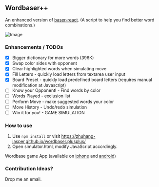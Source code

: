 ## Wordbaser++

An enhanced version of [baser-react](https://github.com/blainesch/baser-react). (A script to help you find better word combinations.)

![Image](https://i.imgur.com/a8MUUQH.png)

### Enhancements / TODOs
- [X] Bigger dictionary for more words (396K)
- [X] Swap color sides with opponent
- [X] Clear highlighted words when simulating move
- [X] Fill Letters - quickly load letters from textarea user input
- [X] Board Preset - quickly load predefined board letters (requires manual modification at Javascript)
- [ ] Know your Opponent! - Find words by color
- [ ] Words Played -  exclusion list
- [ ] Perform Move - make suggested words your color
- [ ] Move History - Undo/redo simulation
- [ ] Win it for you! - GAME SIMULATION

### How to use
1. Use `npm install` or visit https://zhuhang-jasper.github.io/wordbaser.plusplus/
2. Open simulator.html, modify JavaScript accordingly.

Wordbase game App (available on
[iphone](https://itunes.apple.com/us/app/wordbase/id777638764?mt=8) and
[android](https://play.google.com/store/apps/details?id=com.wordbaseapp&hl=en))

### Contribution Ideas?
Drop me an email. 
